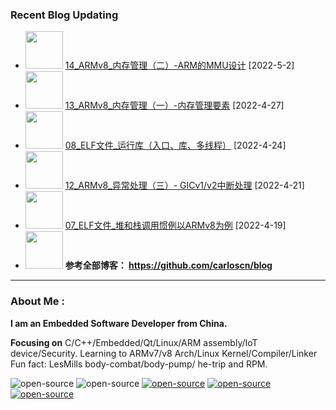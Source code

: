 <!--
**carloscn/carloscn** is a ✨ _special_ ✨ repository because its `README.md` (this file) appears on your GitHub profile.
** img.shields.io

<div id="header" align="center">
  <img src="https://media.giphy.com/media/M9gbBd9nbDrOTu1Mqx/giphy.gif" width="100"/>
</div>
---
-->

### Recent Blog Updating

* <a><img width="60" src="https://img.shields.io/static/v1?label=blog&message=ARMv8&color=blue"></a> [14_ARMv8_内存管理（二）-ARM的MMU设计](https://github.com/carloscn/blog/issues/54) [2022-5-2]
* <a><img width="60" src="https://img.shields.io/static/v1?label=blog&message=ARMv8&color=blue"></a>  [13_ARMv8_内存管理（一）-内存管理要素](https://github.com/carloscn/blog/issues/53) [2022-4-27]
* <a><img width="60"  src="https://img.shields.io/static/v1?label=blog&message=Linux&color=orange"></a>  [08_ELF文件_运行库（入口、库、多线程）](https://github.com/carloscn/blog/issues/52) [2022-4-24]
* <a><img width="60"  src="https://img.shields.io/static/v1?label=blog&message=ARMv8&color=blue"></a>  [12_ARMv8_异常处理（三）- GICv1/v2中断处理](https://github.com/carloscn/blog/issues/51) [2022-4-21]
* <a><img width="60"  src="https://img.shields.io/static/v1?label=blog&message=Linux&color=orange"></a>  [07_ELF文件_堆和栈调用惯例以ARMv8为例](https://github.com/carloscn/blog/issues/50) [2022-4-19]
* <a><img width="60"  src="https://img.shields.io/static/v1?label=blog&message=More&color=red"></a> **参考全部博客： https://github.com/carloscn/blog**


<!--
<img width="200" alt="image" src="https://user-images.githubusercontent.com/16836611/163514037-fb7cc845-c7d2-41ae-acbc-8a202f2f9016.png">
</div>
-->

---

  
### About Me :


**I am an Embedded Software Developer from China.** 

**Focusing on** C/C++/Embedded/Qt/Linux/ARM assembly/IoT device/Security. Learning to ARMv7/v8 Arch/Linux Kernel/Compiler/Linker Fun fact: LesMills body-combat/body-pump/ he-trip and RPM. 
  
<img src="https://komarev.com/ghpvc/?username=carloscn&style=flat-square&color=blue" alt=""/>


<div id="header" align="left">
<a><img alt="open-source" src="https://img.shields.io/badge/git-%23F05033.svg?logo=git&logoColor=white&style=flat"></a>
<a><img alt="open-source" src="https://img.shields.io/badge/github-%23121011.svg?logo=github&logoColor=white&style=flat"></a>
<a><a href="https://t.me/zzzzzmle"><img alt="open-source" src="https://img.shields.io/badge/Telegram-2CA5E0?logo=telegram&logoColor=white&style=flat"></a>
<a href="https://github.com/carloscn/blog"><img alt="open-source" src="https://img.shields.io/website-up-down-green-red/https/lbesson.bitbucket.io.svg"></a>
<a href="https://github.com/wifialan/ARMv8-A_Reference_Manual"><img alt="open-source" src="https://img.shields.io/website-up-down-green-red/http/myfakewebsitethatshouldnotexist.at.least.i.hope.svg"></a>
</div>

